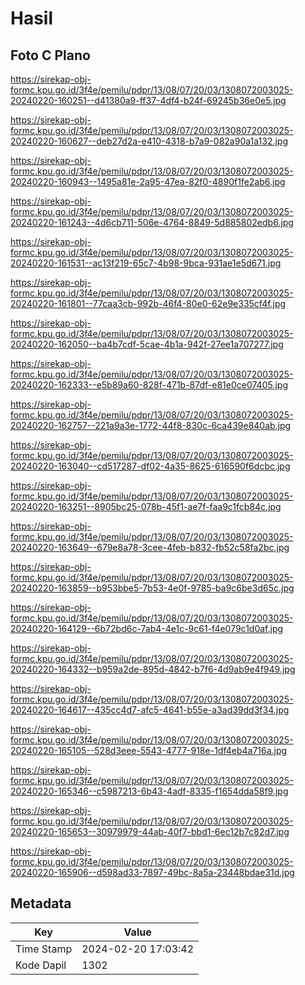 # Hasil

## Foto C Plano

https://sirekap-obj-formc.kpu.go.id/3f4e/pemilu/pdpr/13/08/07/20/03/1308072003025-20240220-160251--d41380a9-ff37-4df4-b24f-69245b36e0e5.jpg

https://sirekap-obj-formc.kpu.go.id/3f4e/pemilu/pdpr/13/08/07/20/03/1308072003025-20240220-160627--deb27d2a-e410-4318-b7a9-082a90a1a132.jpg

https://sirekap-obj-formc.kpu.go.id/3f4e/pemilu/pdpr/13/08/07/20/03/1308072003025-20240220-160943--1495a81e-2a95-47ea-82f0-4890f1fe2ab6.jpg

https://sirekap-obj-formc.kpu.go.id/3f4e/pemilu/pdpr/13/08/07/20/03/1308072003025-20240220-161243--4d6cb711-506e-4764-8849-5d885802edb6.jpg

https://sirekap-obj-formc.kpu.go.id/3f4e/pemilu/pdpr/13/08/07/20/03/1308072003025-20240220-161531--ac13f219-65c7-4b98-9bca-931ae1e5d671.jpg

https://sirekap-obj-formc.kpu.go.id/3f4e/pemilu/pdpr/13/08/07/20/03/1308072003025-20240220-161801--77caa3cb-992b-46f4-80e0-62e9e335cf4f.jpg

https://sirekap-obj-formc.kpu.go.id/3f4e/pemilu/pdpr/13/08/07/20/03/1308072003025-20240220-162050--ba4b7cdf-5cae-4b1a-942f-27ee1a707277.jpg

https://sirekap-obj-formc.kpu.go.id/3f4e/pemilu/pdpr/13/08/07/20/03/1308072003025-20240220-162333--e5b89a60-828f-471b-87df-e81e0ce07405.jpg

https://sirekap-obj-formc.kpu.go.id/3f4e/pemilu/pdpr/13/08/07/20/03/1308072003025-20240220-162757--221a9a3e-1772-44f8-830c-6ca439e840ab.jpg

https://sirekap-obj-formc.kpu.go.id/3f4e/pemilu/pdpr/13/08/07/20/03/1308072003025-20240220-163040--cd517287-df02-4a35-8625-616590f6dcbc.jpg

https://sirekap-obj-formc.kpu.go.id/3f4e/pemilu/pdpr/13/08/07/20/03/1308072003025-20240220-163251--8905bc25-078b-45f1-ae7f-faa9c1fcb84c.jpg

https://sirekap-obj-formc.kpu.go.id/3f4e/pemilu/pdpr/13/08/07/20/03/1308072003025-20240220-163649--679e8a78-3cee-4feb-b832-fb52c58fa2bc.jpg

https://sirekap-obj-formc.kpu.go.id/3f4e/pemilu/pdpr/13/08/07/20/03/1308072003025-20240220-163859--b953bbe5-7b53-4e0f-9785-ba9c6be3d65c.jpg

https://sirekap-obj-formc.kpu.go.id/3f4e/pemilu/pdpr/13/08/07/20/03/1308072003025-20240220-164129--6b72bd6c-7ab4-4e1c-9c61-f4e079c1d0af.jpg

https://sirekap-obj-formc.kpu.go.id/3f4e/pemilu/pdpr/13/08/07/20/03/1308072003025-20240220-164332--b959a2de-895d-4842-b7f6-4d9ab9e4f949.jpg

https://sirekap-obj-formc.kpu.go.id/3f4e/pemilu/pdpr/13/08/07/20/03/1308072003025-20240220-164617--435cc4d7-afc5-4641-b55e-a3ad39dd3f34.jpg

https://sirekap-obj-formc.kpu.go.id/3f4e/pemilu/pdpr/13/08/07/20/03/1308072003025-20240220-165105--528d3eee-5543-4777-918e-1df4eb4a716a.jpg

https://sirekap-obj-formc.kpu.go.id/3f4e/pemilu/pdpr/13/08/07/20/03/1308072003025-20240220-165346--c5987213-6b43-4adf-8335-f1654dda58f9.jpg

https://sirekap-obj-formc.kpu.go.id/3f4e/pemilu/pdpr/13/08/07/20/03/1308072003025-20240220-165653--30979979-44ab-40f7-bbd1-6ec12b7c82d7.jpg

https://sirekap-obj-formc.kpu.go.id/3f4e/pemilu/pdpr/13/08/07/20/03/1308072003025-20240220-165906--d598ad33-7897-49bc-8a5a-23448bdae31d.jpg


## Metadata

| Key        | Value               |
| ---------- | ------------------- |
| Time Stamp | 2024-02-20 17:03:42 |
| Kode Dapil | 1302                |



